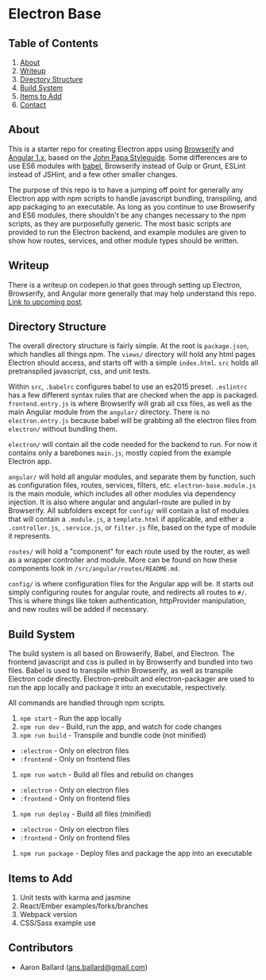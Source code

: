 # Electron Base

## Table of Contents

1. [About](#about)
1. [Writeup](#writeup)
1. [Directory Structure](#directory-structure)
1. [Build System](#build-system)
1. [Items to Add](#items-to-add)
1. [Contact](#contact)

## About

This is a starter repo for creating Electron apps using [Browserify](http://browserify.org/) and [Angular 1.x](https://angularjs.org/), based on the [John Papa Styleguide](https://github.com/johnpapa/angular-styleguide). Some differences are to use ES6 modules with [babel](https://babeljs.io/), Browserify instead of Gulp or Grunt, ESLint instead of JSHint, and a few other smaller changes.

The purpose of this repo is to have a jumping off point for generally any Electron app with npm scripts to handle javascript bundling, transpiling, and app packaging to an executable. As long as you continue to use Browserify and ES6 modules, there shouldn't be any changes necessary to the npm scripts, as they are purposefully generic. The most basic scripts are provided to run the Electron backend, and example modules are given to show how routes, services, and other module types should be written.

## Writeup

There is a writeup on codepen.io that goes through setting up Electron, Browserify, and Angular more generally that may help understand this repo. [Link to upcoming post](#).

## Directory Structure

The overall directory structure is fairly simple. At the root is `package.json`, which handles all things npm. The `views/` directory will hold any html pages Electron should access, and starts off with a simple `index.html`. `src` holds all pretranspiled javascript, css, and unit tests.

Within `src`, `.babelrc` configures babel to use an es2015 preset. `.eslintrc` has a few different syntax rules that are checked when the app is packaged. `frontend.entry.js` is where Browserify will grab all css files, as well as the main Angular module from the `angular/` directory. There is no `electron.entry.js` because babel will be grabbing all the electron files from `electron/` without bundling them.

`electron/` will contain all the code needed for the backend to run. For now it contains only a barebones `main.js`, mostly copied from the example Electron app.

`angular/` will hold all angular modules, and separate them by function, such as configuration files, routes, services, filters, etc. `electron-base.module.js` is the main module, which includes all other modules via dependency injection. It is also where angular and angularl-route are pulled in by Browserify. All subfolders except for `config/` will contain a list of modules that will contain a `.module.js`, a `template.html` if applicable, and either a `.controller.js`, `.service.js`, or `filter.js` file, based on the type of module it represents.

`routes/` will hold a "component" for each route used by the router, as well as a wrapper controller and module. More can be found on how these components look in `/src/angular/routes/README.md`.

`config/` is where configuration files for the Angular app will be. It starts out simply configuring routes for angular route, and redirects all routes to `#/`. This is where things like token authentication, httpProvider manipulation, and new routes will be added if necessary.

## Build System

The build system is all based on Browserify, Babel, and Electron. The frontend javascript and css is pulled in by Browserify and bundled into two files. Babel is used to transpile within Browserify, as well as transpile Electron code directly. Electron-prebuilt and electron-packager are used to run the app locally and package it into an executable, respectively.

All commands are handled through npm scripts.

1. `npm start` - Run the app locally
1. `npm run dev` - Build, run the app, and watch for code changes
1. `npm run build` - Transpile and bundle code (not minified)
  - `:electron` - Only on electron files
  - `:frontend` - Only on frontend files
1. `npm run watch` - Build all files and rebuild on changes
  - `:electron` - Only on electron files
  - `:frontend` - Only on frontend files
1. `npm run deploy` - Build all files (minified)
  - `:electron` - Only on electron files
  - `:frontend` - Only on frontend files
1. `npm run package` - Deploy files and package the app into an executable

## Items to Add

1. Unit tests with karma and jasmine
1. React/Ember examples/forks/branches
1. Webpack version
1. CSS/Sass example use

## Contributors

- Aaron Ballard (ans.ballard@gmail.com)
